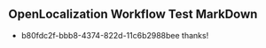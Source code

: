 ## OpenLocalization Workflow Test MarkDown
* b80fdc2f-bbb8-4374-822d-11c6b2988bee 
thanks!<!--HONumber=Mar16_HO3-->
